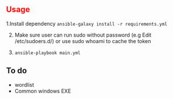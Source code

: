 ## <span style="color:red">Usage

1.Install dependency
`ansible-galaxy install -r requirements.yml`

2. Make sure user can run sudo without password (e.g Edit /etc/sudoers.d/) or use sudo whoami to cache the token

3. `ansible-playbook main.yml`

## To do
- wordlist  
- Common windows EXE


